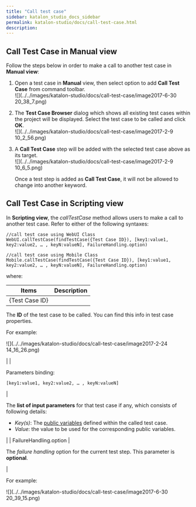 ```yaml
---
title: "Call test case" 
sidebar: katalon_studio_docs_sidebar
permalink: katalon-studio/docs/call-test-case.html 
description: 
---
```

Call Test Case in Manual view
-----------------------------

Follow the steps below in order to make a call to another test case in **Manual view**:

1.  Open a test case in **Manual** view, then select option to add **Call Test Case** from command toolbar.  
    ![](../../images/katalon-studio/docs/call-test-case/image2017-6-30 20_38_7.png)  
      
    
2.  The **Test Case Browser** dialog which shows all existing test cases within the project will be displayed. Select the test case to be called and click **OK**.  
    ![](../../images/katalon-studio/docs/call-test-case/image2017-2-9 10_2_56.png)  
      
    
3.  A **Call Test Case** step will be added with the selected test case above as its target.   
    ![](../../images/katalon-studio/docs/call-test-case/image2017-2-9 10_6_5.png)
    
    Once a test step is added as **Call Test Case**, it will not be allowed to change into another keyword.
    

Call Test Case in Scripting view
--------------------------------

In **Scripting view**, the _callTestCase_ method allows users to make a call to another test case. Refer to either of the following syntaxes:

```
//call test case using WebUI Class
WebUI.callTestCase(findTestCase({Test Case ID}), [key1:value1, key2:value2, … , keyN:valueN], FailureHandling.option)
 
//call test case using Mobile Class
Mobile.callTestCase(findTestCase({Test Case ID}), [key1:value1, key2:value2, … , keyN:valueN], FailureHandling.option)
```

where:

| Items | Description |
| --- | --- |
| {Test Case ID} | 
The **ID** of the test case to be called. You can find this info in test case properties.

For example:

![](../../images/katalon-studio/docs/call-test-case/image2017-2-24 14_16_26.png)



 |
| 

Parameters binding:

```
[key1:value1, key2:value2, … , keyN:valueN]
```

 | 

The **list of input parameters** for that test case if any, which consists of following details:

*   _Key(s)_: The [public variables](https://docs.katalon.com/display/KD/Variable+Types#VariableTypes-Publicvariables) defined within the called test case.
*   _Value_: the value to be used for the corresponding public variables.

 |
| FailureHandling.option | 

The _failure handling_ option for the current test step. This parameter is **optional**.

 |

For example:

![](../../images/katalon-studio/docs/call-test-case/image2017-6-30 20_39_15.png)